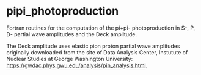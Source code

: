 # pipi_photoproduction
Fortran routines for the computation of the pi+pi- photoproduction in S-, P, D- partial wave amplitudes and the Deck amplitude.

The Deck amplitude uses elastic pion proton partial wave amplitudes originally downloaded from the site of Data Analysis Center, Instutute of Nuclear Studies at George Washington University: https://gwdac.phys.gwu.edu/analysis/pin_analysis.html.
